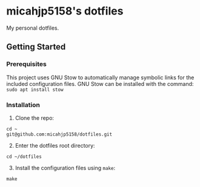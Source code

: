 # micahjp5158's dotfiles
My personal dotfiles.

## Getting Started
### Prerequisites
This project uses GNU Stow to automatically manage symbolic links for the included configuration files. GNU Stow can be installed with the command:
`sudo apt install stow`

### Installation
1. Clone the repo:
```
cd ~
git@github.com:micahjp5158/dotfiles.git
```
2. Enter the dotfiles root directory:
```
cd ~/dotfiles
```

3. Install the configuration files using `make`:
```
make
```